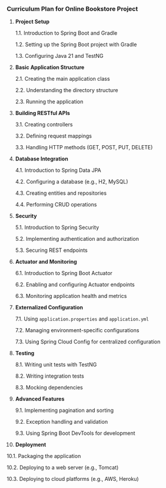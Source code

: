 ### Curriculum Plan for Online Bookstore Project

1. **Project Setup**

   1.1. Introduction to Spring Boot and Gradle

   1.2. Setting up the Spring Boot project with Gradle

   1.3. Configuring Java 21 and TestNG

2. **Basic Application Structure**

   2.1. Creating the main application class

   2.2. Understanding the directory structure

   2.3. Running the application

3. **Building RESTful APIs**

   3.1. Creating controllers

   3.2. Defining request mappings

   3.3. Handling HTTP methods (GET, POST, PUT, DELETE)

4. **Database Integration**

   4.1. Introduction to Spring Data JPA

   4.2. Configuring a database (e.g., H2, MySQL)

   4.3. Creating entities and repositories

   4.4. Performing CRUD operations

5. **Security**

   5.1. Introduction to Spring Security

   5.2. Implementing authentication and authorization

   5.3. Securing REST endpoints

6. **Actuator and Monitoring**

   6.1. Introduction to Spring Boot Actuator

   6.2. Enabling and configuring Actuator endpoints

   6.3. Monitoring application health and metrics

7. **Externalized Configuration**

   7.1. Using `application.properties` and `application.yml`

   7.2. Managing environment-specific configurations

   7.3. Using Spring Cloud Config for centralized configuration

8. **Testing**

   8.1. Writing unit tests with TestNG

   8.2. Writing integration tests

   8.3. Mocking dependencies

9. **Advanced Features**

   9.1. Implementing pagination and sorting

   9.2. Exception handling and validation

   9.3. Using Spring Boot DevTools for development

10. **Deployment**

   10.1. Packaging the application

   10.2. Deploying to a web server (e.g., Tomcat)

   10.3. Deploying to cloud platforms (e.g., AWS, Heroku)

